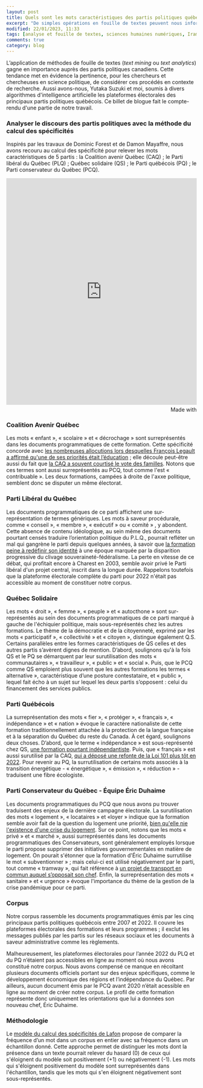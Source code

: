 ```yaml
---
layout: post
title: Quels sont les mots caractéristiques des partis politiques québécois?
excerpt: "De simples opérations en fouille de textes peuvent nous informer sur les stratégies de communication des partis politiques québécois."
modified: 22/01/2023, 11:33
tags: [analyse et fouille de textes, sciences humaines numériques, Iramuteq]
comments: true
category: blog
---
```

L’application de méthodes de fouille de textes (_text mining_ ou _text analytics_) gagne en importance auprès des partis politiques canadiens. Cette tendance met en évidence la pertinence, pour les chercheurs et chercheuses en science politique, de considérer ces procédés en contexte de recherche. Aussi avons-nous, Yutaka Suzuki et moi, soumis à divers algorithmes d'intelligence artificielle les plateformes électorales des principaux partis politiques québécois. Ce billet de blogue fait le compte-rendu d'une partie de notre travail.

### Analyser le discours des partis politiques avec la méthode du calcul des spécificités ###

Inspirés par les travaux de Dominic Forest et de Damon Mayaffre, nous avons recouru au calcul des spécificité pour relever les mots caractéristiques de 5 partis : la Coalition avenir Québec (CAQ) ; le Parti libéral du Québec (PLQ) ; Québec solidaire (QS) ; le Parti québécois (PQ) ; le Parti conservateur du Québec (PCQ).

<iframe src='https://flo.uri.sh/visualisation/14225684/embed' title='Interactive or visual content' class='flourish-embed-iframe' frameborder='0' scrolling='no' style='width:100%;height:600px;' sandbox='allow-same-origin allow-forms allow-scripts allow-downloads allow-popups allow-popups-to-escape-sandbox allow-top-navigation-by-user-activation'></iframe><div style='width:100%!;margin-top:4px!important;text-align:right!important;'><a class='flourish-credit' href='https://public.flourish.studio/visualisation/14225684/?utm_source=embed&utm_campaign=visualisation/14225684' target='_top' style='text-decoration:none!important'><img alt='Made with Flourish' src='https://public.flourish.studio/resources/made_with_flourish.svg' style='width:105px!important;height:16px!important;border:none!important;margin:0!important;'> </a></div>

### Coalition Avenir Québec ###

Les mots « enfant », « scolaire » et « décrochage » sont surreprésentés dans les documents programmatiques de cette formation. Cette spécificité concorde avec [les nombreuses allocutions lors desquelles François Legault a affirmé qu'une de ses priorités était l’éducation](https://ici.radio-canada.ca/nouvelle/1138225/assemblee-nationale-session-priorites-immigration) ; elle découle peut-être aussi du fait que [la CAQ a souvent courtisé le vote des familles](https://www.lesoleil.com/2017/11/26/la-caq-promet-detre-le-gouvernement-des-familles-0b8bd6104e005d4b74e68dabc76c2779/). Notons que ces termes sont aussi surreprésentés au PCQ, tout comme l'est « contribuable ». Les deux formations, campées à droite de l'axxe politique, semblent donc se disputer un même électorat.

### Parti Libéral du Québec ###

Les documents programmatiques de ce parti affichent une sur-représentation de termes génériques. Les mots à saveur procédurale, comme « conseil », « membre », « exécutif » ou « comité » , y abondent. Cette absence de contenu idéologique, au sein même des documents pourtant censés traduire l’orientation politique du P.L.Q., pourrait refléter un mal qui gangrène le parti depuis quelques années, à savoir que [la formation peine à redéfinir son identité](https://www.lapresse.ca/debats/editoriaux/2022-09-28/parti-liberal-du-quebec/a-la-recherche-d-une-identite-perdue.php) à une époque marquée par la disparition progressive du clivage souveraineté-fédéralisme. La perte en vitesse de ce débat, qui profitait encore à Charest en 2003, semble avoir privé le Parti libéral d'un projet central, inscrit dans la longue durée. Rappelons toutefois que la plateforme électorale complète du parti pour 2022 n'était pas accessible au moment de constituer notre corpus.

### Québec Solidaire ###

Les mots « droit », « femme », « peuple » et « autocthone » sont sur-représentés au sein des documents programmatiques de ce parti marqué à gauche de l'échiquier politique, mais sous-représentés chez les autres formations. Le thème de la démocratie et de la citoyenneté, exprimé par les mots « participatif », « collectivité » et « citoyen », distingue également Q.S. Certains parallèles entre les formes caractéristiques de QS celles et des autres partis s’avèrent dignes de mention. D’abord, soulignons qu'à la fois QS et le PQ se démarquent par leur surutilisation des mots « communautaires », « travailleur », « public » et « social ». Puis, que le PCQ comme QS emploient plus souvent que les autres formations les termes « alternative », caractéristique d’une posture contestataire, et « public », lequel fait écho à un sujet sur lequel les deux partis s’opposent : celui du financement des services publics.

### Parti Québécois ###

La surreprésentation des mots « fier », « protéger », « français », « indépendance » et « nation » évoque le caractère nationaliste de cette formation traditionnellement attachée à la protection de la langue française et à la séparation du Québec du reste du Canada. À cet égard, soulignons deux choses. D’abord, que le terme « indépendance » est sous-représenté chez QS, [une formation pourtant indépendantiste](https://ici.radio-canada.ca/nouvelle/1392944/souverainete-environnement-canada-congres-quebec-solidaire-independance). Puis, que « français » est aussi surutilisé par la CAQ, [qui a déposé une refonte de la Loi 101 plus tôt en 2022](https://ici.radio-canada.ca/nouvelle/1885719/loi-96-vote-pq-plq-opposition). Pour revenir au PQ, la surrutilisation de certains mots associés à la transition énergétique - « énergétique », « émission », « réduction » - traduisent une fibre écologiste.

### Parti Conservateur du Québec - Équipe Éric Duhaime ###

Les documents programmatiques du PCQ que nous avons pu trouver traduisent des enjeux de la dernière campagne électorale. La surutilisation des mots « logement », « locataires » et «loyer » indique que la formation semble avoir fait de la question du logement une priorité, [bien qu'elle nie l'existence d'une crise du logement](https://www.conservateur.quebec/famille_et_logement). Sur ce point, notons que les mots « privé » et « marché », aussi surreprésentés dans les documents programmatiques des Conservateurs, sont généralement employés lorsque le parti propose supprimer des initiatives gouvernementales en matière de logement. On pourait s'étonner que la formation d'Éric Duhaime surrutilise le mot « subventionner » ; mais celui-ci est utilisé négativement par le parti, tout comme « tramway », qui fait référence à [un projet de transport en commun auquel s’opposait son chef](https://www.journaldequebec.com/2022/09/27/eric-duhaime-mettrait-rapidement-la-hache-dans-le-tramway). Enfin, la surreprésentation des mots « sanitaire » et « urgence » évoque l'importance du thème de la gestion de la crise pandémique pour ce parti. 

### Corpus ###

Notre corpus rassemble les documents programmatiques émis par les cinq principaux partis politiques québécois entre 2007 et 2022. Il couvre les plateformes électorales des formations et leurs programmes ; il exclut les messages publiés par les partis sur les réseaux sociaux et les documents à saveur administrative comme les règlements.

Malheureusement, les plateformes électorales pour l’année 2022 du PLQ et du PQ n’étaient pas accessibles en ligne au moment où nous avons constitué notre corpus. Nous avons compensé ce manque en récoltant plusieurs documents officiels portant sur des enjeux spécifiques, comme le développement économique des régions et l’indépendance du Québec. Par ailleurs, aucun document émis par le PCQ avant 2020 n’était acessible en ligne au moment de créer notre corpus. Le profil de cette formation représente donc uniquement les orientations que lui a données son nouveau chef, Éric Duhaime.

### Méthodologie ###

Le [modèle du calcul des spécificités de Lafon](https://www.persee.fr/doc/mots_0243-6450_1980_num_1_1_1008) propose de comparer la fréquence d’un mot dans un corpus en entier avec sa fréquence dans un échantillon donné. Cette approche permet de distinguer les mots dont la présence dans un texte pourrait relever du hasard (0) de ceux qui s'éloignent du modèle soit positivement (+1) ou négativement (-1). Les mots qui s'éloignent positivement du modèle sont surreprésentés dans l'échantillon, tandis que les mots qui s'en éloignent négativement sont sous-représentés.
